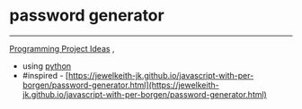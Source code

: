  # password generator   
 --- 
[Programming Project Ideas](programming-project-ideas.md)  ,    
   
- using [python](python.md)    
- #inspired - [https://jewelkeith-jk.github.io/javascript-with-per-borgen/password-generator.html](https://jewelkeith-jk.github.io/javascript-with-per-borgen/password-generator.html)    
